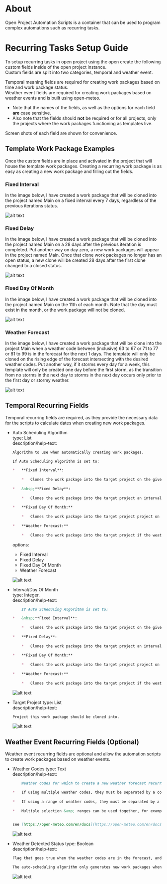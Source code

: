 # About
Open Project Automation Scripts is a container that can be used to program complex automations such as recurring tasks.

# Recurring Tasks Setup Guide
To setup recurring tasks in open project using the open create the following custom fields inside of the open project instance.  
Custom fields are split into two categories, temporal and weather event.  

Temporal meaning fields are required for creating work packages based on time and work package status.  
Weather event fields are required for creating work packages based on weather events and is built using open-meteo.

* Note that the names of the fields, as well as the options for each field __are__ case sensitive.  
* Also note that the fields should __not__ be required or for all projects, only the projects where the work packages functioning as templates live.

Screen shots of each field are shown for convenience.


## Template Work Package Examples
Once the custom fields are in place and activated in the project that will house the template work packages. Creating a recurring work package is as easy as creating a new work package and filling out the fields.  

### Fixed Interval
In the image below, I have created a work package that will be cloned into the project named Main on a fixed interval every 7 days, regardless of the previous iterations status.

![alt text](images/fixed_interval_example.png)

### Fixed Delay
In the image below, I have created a work package that will be cloned into the project named Main on a 28 days after the previous iteration is completed. Put another way on day zero, a new work packages will appear in the project named Main. Once that clone work packages no longer has an open status, a new clone will be created 28 days after the first clone changed to a closed status.

![alt text](images/fixed_delay_example.png)

### Fixed Day Of Month

In the image below, I have created a work package that will be cloned into the project named Main on the 11th of each month. Note that the day must exist in the month, or the work package will not be cloned.

![alt text](images/fixed_day_of_month_example.png)

### Weather Forecast

In the image below, I have created a work package that will be clone into the project Main when a weather code between (inclusive) 63 to 67 or 71 to 77 or 81 to 99 is in the forecast for the next 1 days. The template will only be cloned on the rising edge of the forecast intersecting with the desired weather codes. Put another way, if it storms every day for a week, this template will only be created one day before the first storm, as the transition from no storms in the next day to storms in the next day occurs only prior to the first day or stormy weather.

![alt text](images/weather_forecase_example.png)


## Temporal Recurring Fields
Temporal recurring fields are required, as they provide the necessary data for the scripts to calculate dates when creating
new work packages.

* Auto Scheduling Algorithm  
    type: List  
    description/help-text:  
    ```md
    Algorithm to use when automatically creating work packages.

    If Auto Scheduling Algorithm is set to:

    *   **Fixed Interval**:
        
        *   Clones the work package into the target project on the given interval from the work packages start date.
            
    *   &nbsp;**Fixed Delay**:
        
        *   Clones the work package into the target project an interval number of days after the last one is completed.
            
    *   **Fixed Day Of Month:**
        
        *   Clones the work package into the target project project on this day of the month every month (if it has that day)
            
    *   **Weather Forecast:**
        
        *   Clones the work package into the target project if the weather codes are found in the forecast within the interval from the current date.   
    ```

    options: 
    - Fixed Interval
    - Fixed Delay
    - Fixed Day Of Month
    - Weather Forecast  
      
    ![alt text](images/auto_scheduling_algorithm.png)

* Interval/Day Of Month  
    type: Integer.  
    description/help-text:  
    ```md
        If Auto Scheduling Algorithm is set to:

    *   &nbsp;**Fixed Interval**:
        
        *   Clones the work package into the target project on the given interval from the work packages start date.
            
    *   **Fixed Delay**:
        
        *   Clones the work package into the target project an interval number of days after the last one is completed.
            
    *   **Fixed Day Of Month:**
        
        *   Clones the work package into the target project project on this day of the month every month (if it has that day)
            
    *   **Weather Forecast:**
        
        *   Clones the work package into the target project if the weather codes are found in the forecast within the interval from the current date.k package into the target project if the weather codes are found in the forecast within the interval from the current date.
    ```

    ![alt text](images/interval_day_of_month.png)

* Target Project
    type: List  
    description/help-text:
    ```md
    Project this work package should be cloned into.
    ```
    ![alt text](images/target_project.png)

## Weather Event Recurring Fields (Optional)
Weather event recurring fields are optional and allow the automation scripts to create work packages based on weather events.  

* Weather Codes
    type: Text  
    description/help-text:  
    ```md
        Weather codes for which to create a new weather forecast recurring work package.

    *   If using multiple weather codes, they must be separated by a comma (no spaces), for example, 71, 77
        
    *   If using a range of weather codes, they must be separated by a dash (no spaces), for example, 71-77
        
    *   Multiple selection &amp; ranges can be used together, for example, 71-77,80-82
        

    see [https://open-meteo.com/en/docs](https://open-meteo.com/en/docs) for more info
    ```

    ![alt text](images/weather_codes.png)

* Weather Detected Status
    type: Boolean  
    description/help-text:
    ```md
    Flag that goes true when the weather codes are in the forecast, and false when they are not.

    The auto-scheduling algorithm only generates new work packages when the transition from false to true is detected.

    ```
    ![alt text](images/weather_detected_status.png)